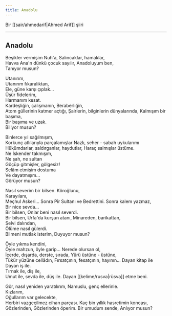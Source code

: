 ```yaml
---
title: Anadolu
---
```


Bir [[sair/ahmedarif|Ahmed Arif]] şiiri

---

## Anadolu
Beşikler vermişim Nuh'a, 
Salıncaklar, hamaklar,  
Havva Ana'n dünkü çocuk sayılır, 
Anadoluyum ben,  
Tanıyor musun?

Utanırım,  
Utanırım fıkaralıktan,  
Ele, güne karşı çıplak...  
Üşür fidelerim,  
Harmanım kesat.  
Kardeşliğin, çalışmanın, 
Beraberliğin,  
Atom güllerinin katmer açtığı, 
Şairlerin, bilginlerin dünyalarında, 
Kalmışım bir başıma,  
Bir başıma ve uzak.  
Biliyor musun?

Binlerce yıl sağılmışım,  
Korkunç atlılarıyla parçalamışlar 
Nazlı, seher - sabah uykularımı 
Hükümdarlar, saldırganlar, haydutlar, 
Haraç salmışlar üstüme.  
Ne İskender takmışım,  
Ne şah, ne sultan  
Göçüp gitmişler, gölgesiz!  
Selâm etmişim dostuma  
Ve dayatmışım...  
Görüyor musun?

Nasıl severim bir bilsen. 
Köroğlunu,  
Karayılanı,  
Meçhul Askeri...
Sonra Pîr Sultanı ve Bedrettini. 
Sonra kalem yazmaz,  
Bir nice sevda...  
Bir bilsen,
Onlar beni nasıl severdi.  
Bir bilsen, Urfa'da kurşun atanı, 
Minareden, barikattan,  
Selvi dalından,  
Ölüme nasıl gülerdi.  
Bilmeni mutlak isterim, 
Duyuyor musun?

Öyle yıkma kendini,  
Öyle mahzun, öyle garip... 
Nerede olursan ol,  
İçerde, dışarda, derste, sırada, 
Yürü üstüne - üstüne,  
Tükür yüzüne cellâdın, 
Fırsatçının, fesatçının, hayının... Dayan kitap ile  
Dayan iş ile.  
Tırnak ile, diş ile,  
Umut ile, sevda ile, düş ile. 
Dayan [[kelime/rusva|rüsva]] etme beni.

Gör, nasıl yeniden yaratılırım, 
Namuslu, genç ellerinle.  
Kızlarım,  
Oğullarım var gelecekte,  
Herbiri vazgeçilmez cihan parçası. 
Kaç bin yıllık hasretimin koncası, 
Gözlerinden,
Gözlerinden öperim. 
Bir umudum sende, 
Anlıyor musun?